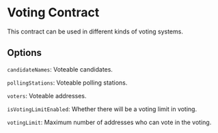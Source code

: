 # Voting Contract

This contract can be used in different kinds of voting systems.

## Options

`candidateNames`: Voteable candidates.

`pollingStations`: Voteable polling stations.

`voters`: Voteable addresses.

`isVotingLimitEnabled`: Whether there will be a voting limit in voting.

`votingLimit`: Maximum number of addresses who can vote in the voting.
